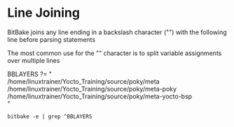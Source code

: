 # Line Joining

BitBake joins any line ending in a backslash character ("\") with the following line before parsing statements

The most common use for the "\" character is to split variable assignments over multiple lines

BBLAYERS ?= " \
  /home/linuxtrainer/Yocto_Training/source/poky/meta \
  /home/linuxtrainer/Yocto_Training/source/poky/meta-poky \
  /home/linuxtrainer/Yocto_Training/source/poky/meta-yocto-bsp \
  "
  
```shell
bitbake -e | grep ^BBLAYERS
```
